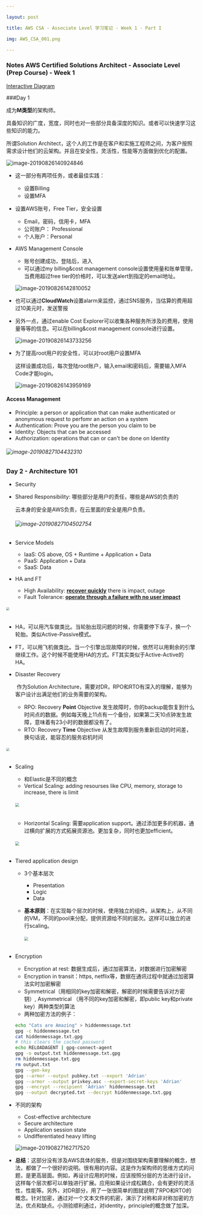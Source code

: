 ```yaml
---

layout: post

title: AWS CSA - Associate Level 学习笔记 - Week 1 - Part I

img: AWS_CSA_001.png

---
```


### Notes AWS Certified Solutions Architect - Associate Level (Prep Course) - Week 1



[Interactive Diagram](https://interactive.linuxacademy.com/diagrams/AWSSolutionsArchitectPreview.html)

###Day 1

成为**M类型**的架构师。

具备知识的广度，宽度，同时也对一些部分具备深度的知识。或者可以快速学习这些知识的能力。

所谓Solution Architect，这个人的工作是在客户和实施工程师之间，为客户按照需求设计他们的云架构。并且在安全性，灵活性，性能等方面做到优化的配置。



![image-20190826140924846](../img/image-20190826140924846.png)



- 这一部分有两项任务，或者最佳实践：
  * 设置Billing
  * 设置MFA

- 设置AWS账号，Free Tier，安全设置

  - Email，密码，信用卡，MFA
  - 公司账户： Professional
  - 个人账户：Personal

- AWS Management Console

  - 账号创建成功，登陆后，进入
  - 可以通过my billing&cost management console设置使用量和账单管理，当费用超过free tier的价格时，可以发送alert到指定的email地址。

  

  ![image-20190826142810052](../img/image-20190826142810052.png)

  

- 也可以通过**CloudWatch**设置alarm来监控，通过SNS服务，当估算的费用超过10美元时，发送警报

- 另外一点，通过enable Cost Explorer可以收集各种服务所涉及的费用，使用量等等的信息。可以在billing&cost management console进行设置。

  ![image-20190826143733256](../img/image-20190826143733256.png)

- 为了提高root用户的安全性，可以对root用户设置MFA

  这样设置成功后，每次登陆root账户，输入email和密码后，需要输入MFA Code才能login。

  

  ![image-20190826143959169](../img/image-20190826143959169.png)



#### Access Management

- Principle: a person or application that can make authenticated or anonymous request to perfomr an action on a system
- Authentication: Prove you are the person you claim to be
- Identity: Objects that can be accessed
- Authorization: operations that can or can't be done on Identity

###### ![image-20190827104432310](../img/image-20190827104432310.png)

### Day 2 - Architecture 101

- Security

- Shared Responsibility: 哪些部分是用户的责任，哪些是AWS的负责的

  云本身的安全是AWS负责，在云里面的安全是用户负责。

  ###### ![image-20190827104502754](../img/image-20190827104502754.png)



- Service Models
  - IaaS: OS above, OS + Runtime + Application + Data
  - PaaS: Application + Data
  - SaaS: Data
- HA and FT
  - High Availability: <u>**recover quickly**</u> there is impact, outage
  - Fault Tolerance: **<u>operate through a failure with no user impact</u>**

###### <img src="../img/image-20190827110419542.png" style="zoom:50%" />

- HA，可以用汽车做类比。当轮胎出现问题的时候，你需要停下车子，换一个轮胎。类似Active-Passive模式。
- FT，可以用飞机做类比。当一个引擎出现故障的时候，依然可以用剩余的引擎继续工作。这个时候不能使用HA的方式。FT其实类似于Active-Active的HA。

- Disaster Recovery

  ​	作为Solution Architecture，需要对DR，RPO和RTO有深入的理解，能够为客户设计出满足他们的业务需要的架构。

  - RPO: Recovery **Point** Objective 发生故障时，你的backup能恢复到什么时间点的数据。例如每天晚上11点有一个备份，如果第二天10点钟发生故障，意味着有23小时的数据都没有了。
  - RTO: Recovery **Time** Objective 从发生故障到服务重新启动的时间差，换句话说，能容忍的服务宕机时间

###### <img src="../img/image-20190827112130121.png" style="zoom:50%" />



- Scaling

  - 和Elastic是不同的概念
  - Vertical Scaling: adding resourses like CPU, memory, storage to increase, there is limit

  ###### <img src="../img/image-20190827151617454.png" style="zoom:65%" />

  

  - Horizontal Scaling: 需要application support。通过添加更多的机器，通过横向扩展的方式拓展资源池。更加复杂，同时也更加efficient。

  ###### <img src="../img/image-20190827151920045.png" style="zoom:65%" />

- Tiered application design

  - 3个基本层次

    - Presentation
    - Logic
    - Data

  - **基本原则**：在实现每个层次的时候，使用独立的组件。从架构上，从不同的VM，不同的pool来分配，提供资源给不同的层次。这样可以独立的进行scaling。

    

    ###### <img src="../img/image-20190827154324030.png" style="zoom:65%" />

- Encryption

  - Encryption at rest: 数据生成后，通过加密算法，对数据进行加密解密
  - Encryption in transit：https, netflix等，数据在通讯过程中就通过加密算法实时加密解密
  - Symmetrical（用相同的key加密和解密，解密的时候需要告诉对方密钥）, Asymmetrical （用不同的key加密和解密，即public key和private key）两种类型的算法
  - 两种加密方法的例子：

  ```bash
  echo "Cats are Amazing" > hiddenmessage.txt
  gpg -c hiddenmessage.txt
  cat hiddenmessage.txt.gpg
  # this clears the cached password
  echo RELOADAGENT | gpg-connect-agent
  gpg -o output.txt hiddenmessage.txt.gpg
  rm hiddenmessage.txt.gpg
  rm output.txt
  gpg --gen-key
  gpg --armor --output pubkey.txt --export 'Adrian'
  gpg --armor --output privkey.asc --export-secret-keys 'Adrian'
  gpg --encrypt --recipient 'Adrian' hiddenmessage.txt
  gpg --output decrypted.txt --decrypt hiddenmessage.txt.gpg
  ```

- 不同的架构
  - Cost-effective architecture
  - Secure architecture
  - Application session state
  - Undifferentiated heavy lifting

  ![image-20190827162717520](../img/image-20190827162717520.png)



- **总结**：这部分没有涉及AWS具体的服务，但是对围绕架构需要理解的概念，想法，都做了一个很好的说明。很有用的内容。这是作为架构师的思维方式的问题，是更高层面。例如，再设计应用的时候，应该按照分层的方法进行设计。这样每个层次都可以单独进行扩展。应用如果设计成松耦合，会有更好的灵活性，性能等。另外，对DR部分，用了一张很简单的图就说明了RPO和RTO的概念。针对加密，通过对一个文本文件的机密，演示了对称和非对称加密的方法，优点和缺点。小测验顺利通过，对identity，principle的概念做了加深。